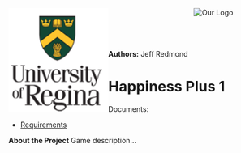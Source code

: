 
<p>
  <img align="left" src="./uofr_logo.PNG" alt="U of R logo" width="39.055%"/>
  <img align="right" src="./foo.jpg" alt="Our Logo" width="27.5%"/>
</p>

<br/><br/><br/><br/>

**Authors:** Jeff Redmond
# Happiness Plus 1

Documents:
* [Requirements](./requirements.md)

**About the Project**
Game description...
